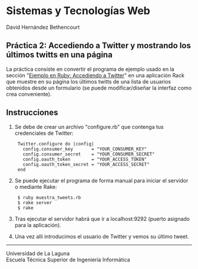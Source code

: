 Sistemas y Tecnologías Web
==========================
David Hernández Bethencourt

Práctica 2: Accediendo a Twitter y mostrando los últimos twitts en una página
-----------------------------------------------------------------------------
La práctica consiste en convertir el programa de ejemplo usado en la sección "[Ejemplo en Ruby: Accediendo a Twitter](http://nereida.deioc.ull.es/~lpp/perlexamples/node22.html)" en una aplicación Rack que muestre en su página los últimos twitts de una lista de usuarios obtenidos desde un formulario (se puede modificar/diseñar la interfaz como crea conveniente).

Instrucciones
-------------

1. Se debe de crear un archivo "configure.rb" que contenga tus credenciales de Twitter:

        Twitter.configure do |config|
          config.consumer_key       = "YOUR_CONSUMER_KEY"
          config.consumer_secret    = "YOUR_CONSUMER_SECRET"
          config.oauth_token        = "YOUR_ACCESS_TOKEN"
          config.oauth_token_secret = "YOUR_ACCESS_SECRET"
        end

2. Se puede ejecutar el programa de forma manual para iniciar el servidor o mediante Rake:

        $ ruby muestra_tweets.rb
        $ rake server
        $ rake

3. Tras ejecutar el servidor habrá que ir a localhost:9292 (puerto asignado para la aplicación).

4. Una vez alli introducimos el usuario de Twitter y vemos su último tweet.
   


---

Universidad de La Laguna  
Escuela Técnica Superior de Ingeniería Informática
